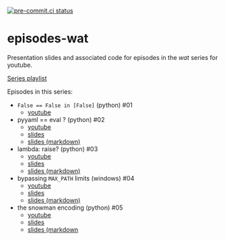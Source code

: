 [![pre-commit.ci status](https://results.pre-commit.ci/badge/github/anthonywritescode/episodes-wat/main.svg)](https://results.pre-commit.ci/latest/github/anthonywritescode/episodes-wat/main)

episodes-wat
============

Presentation slides and associated code for episodes in the *wat* series for
youtube.

[Series playlist](https://www.youtube.com/playlist?list=PLWBKAf81pmOamJfoHz4oRdieWQysmUkaW)

Episodes in this series:

- `False == False in [False]` (python) #01
    - [youtube](https://www.youtube.com/watch?v=mRPU3l54Z7I)
- pyyaml == eval ? (python) #02
    - [youtube](https://www.youtube.com/watch?v=ATY_R6qEa3s)
    - [slides](https://anthonywritescode.github.io/episodes-wat/02-pyyaml/#/2)
    - [slides (markdown)](https://github.com/anthonywritescode/episodes-wat/blob/main/02-pyyaml/slides.md)
- lambda: raise? (python) #03
    - [youtube](https://www.youtube.com/watch?v=JPXDBPZRE7Y)
    - [slides](https://anthonywritescode.github.io/episodes-wat/03-lambda-raise/#/2)
    - [slides (markdown)](https://github.com/anthonywritescode/episodes-wat/blob/main/03-lambda-raise/slides.md)
- bypassing `MAX_PATH` limits (windows) #04
    - [youtube](https://www.youtube.com/watch?v=5Z-a7JHSt00)
    - [slides](https://anthonywritescode.github.io/episodes-wat/04-windows-max-path/#/2)
    - [slides (markdown)](https://github.com/anthonywritescode/episodes-wat/blob/main/04-windows-max-path/slides.md)
- the snowman encoding (python) #05
    - [youtube](https://www.youtube.com/watch?v=Jk78Z68v-9c)
    - [slides](https://anthonywritescode.github.io/episodes-wat/05-snowman-encoding/#/2)
    - [slides (markdown](https://github.com/anthonywritescode/episodes-wat/blob/main/05-snowman-encoding/slides.md)
